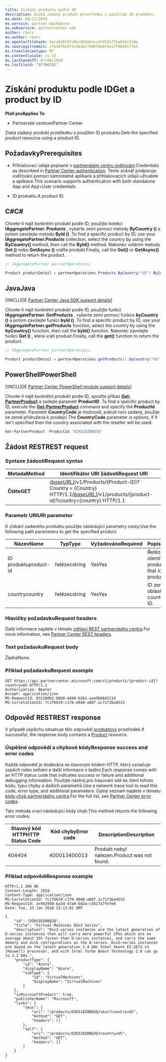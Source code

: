 ```yaml
---
title: Získání produktu podle ID
description: Získá zadaný produkt prostředku s použitím ID produktu.
ms.date: 09/17/2019
ms.service: partner-dashboard
ms.subservice: partnercenter-sdk
author: rbars
ms.author: rbars
ms.openlocfilehash: 8aca626597e9ec903ebecca7d55577ba636c518e
ms.sourcegitcommit: cfedd76e573c5616cf006f826f4e27f08281f7b4
ms.translationtype: MT
ms.contentlocale: cs-CZ
ms.lasthandoff: 07/08/2020
ms.locfileid: "97766762"
---
```

# <a name="get-a-product-by-id"></a><span data-ttu-id="30e16-103">Získání produktu podle ID</span><span class="sxs-lookup"><span data-stu-id="30e16-103">Get a product by ID</span></span>

<span data-ttu-id="30e16-104">**Platí pro**</span><span class="sxs-lookup"><span data-stu-id="30e16-104">**Applies To**</span></span>

- <span data-ttu-id="30e16-105">Partnerské centrum</span><span class="sxs-lookup"><span data-stu-id="30e16-105">Partner Center</span></span>

<span data-ttu-id="30e16-106">Získá zadaný produkt prostředku s použitím ID produktu.</span><span class="sxs-lookup"><span data-stu-id="30e16-106">Gets the specified product resource using a product ID.</span></span>

## <a name="prerequisites"></a><span data-ttu-id="30e16-107">Požadavky</span><span class="sxs-lookup"><span data-stu-id="30e16-107">Prerequisites</span></span>

- <span data-ttu-id="30e16-108">Přihlašovací údaje popsané v [partnerském centru ověřování](partner-center-authentication.md).</span><span class="sxs-lookup"><span data-stu-id="30e16-108">Credentials as described in [Partner Center authentication](partner-center-authentication.md).</span></span> <span data-ttu-id="30e16-109">Tento scénář podporuje ověřování pomocí samostatné aplikace a přihlašovacích údajů uživatele a aplikace.</span><span class="sxs-lookup"><span data-stu-id="30e16-109">This scenario supports authentication with both standalone App and App+User credentials.</span></span>

- <span data-ttu-id="30e16-110">ID produktu.</span><span class="sxs-lookup"><span data-stu-id="30e16-110">A product ID.</span></span>

## <a name="c"></a><span data-ttu-id="30e16-111">C\#</span><span class="sxs-lookup"><span data-stu-id="30e16-111">C\#</span></span>

<span data-ttu-id="30e16-112">Chcete-li najít konkrétní produkt podle ID, použijte kolekci **IAggregatePartner. Products** , vyberte zemi pomocí metody **ByCountry ()** a potom zavolejte metodu **ById ()** .</span><span class="sxs-lookup"><span data-stu-id="30e16-112">To find a specific product by ID, use your **IAggregatePartner.Products** collection, select the country by using the **ByCountry()** method, then call the **ById()** method.</span></span> <span data-ttu-id="30e16-113">Nakonec voláním metody **Get ()** nebo **GetAsync ()** vraťte produkt.</span><span class="sxs-lookup"><span data-stu-id="30e16-113">Finally, call the **Get()** or **GetAsync()** method to return the product.</span></span>

```csharp
// IAggregatePartner partnerOperations;

Product productDetail = partnerOperations.Products.ByCountry("US").ById("DZH318Z0BQ3Q").Get();
```

## <a name="java"></a><span data-ttu-id="30e16-114">Java</span><span class="sxs-lookup"><span data-stu-id="30e16-114">Java</span></span>

[!INCLUDE [Partner Center Java SDK support details](<../includes/java-sdk-support.md>)]

<span data-ttu-id="30e16-115">Chcete-li najít konkrétní produkt podle ID, použijte funkci **IAggregatePartner. GetProducts** , vyberte zemi pomocí funkce **byCountry ()** a potom zavolejte funkci **byId ()** .</span><span class="sxs-lookup"><span data-stu-id="30e16-115">To find a specific product by ID, use your **IAggregatePartner.getProducts** function, select the country by using the **byCountry()** function, then call the **byId()** function.</span></span> <span data-ttu-id="30e16-116">Nakonec zavolejte funkci **Get ()** , která vrátí produkt.</span><span class="sxs-lookup"><span data-stu-id="30e16-116">Finally, call the **get()** function to return the product.</span></span>

```java
// IAggregatePartner partnerOperations;

Product productDetail = partnerOperations.getProducts().byCountry("US").byId("DZH318Z0BQ3Q").get();
```

## <a name="powershell"></a><span data-ttu-id="30e16-117">PowerShell</span><span class="sxs-lookup"><span data-stu-id="30e16-117">PowerShell</span></span>

[!INCLUDE [Partner Center PowerShell module support details](<../includes/powershell-module-support.md>)]

<span data-ttu-id="30e16-118">Chcete-li najít konkrétní produkt podle ID, spusťte příkaz [**Get-PartnerProduct**](https://github.com/Microsoft/Partner-Center-PowerShell/blob/master/docs/help/Get-PartnerProduct.md) a zadejte parametr **ProductID** .</span><span class="sxs-lookup"><span data-stu-id="30e16-118">To find a specific product by ID, execute the [**Get-PartnerProduct**](https://github.com/Microsoft/Partner-Center-PowerShell/blob/master/docs/help/Get-PartnerProduct.md) command and specify the **ProductId** parameter.</span></span> <span data-ttu-id="30e16-119">Parametr **CountryCode** je možností, pokud není zadaný, použije se země přidružená k prodejci.</span><span class="sxs-lookup"><span data-stu-id="30e16-119">The **CountryCode** parameter is options, if it isn't specified then the country associated with the reseller will be used.</span></span>

```powershell
Get-PartnerProduct -ProductId 'DZH318Z0BQ3Q'
```

## <a name="rest-request"></a><span data-ttu-id="30e16-120">Žádost REST</span><span class="sxs-lookup"><span data-stu-id="30e16-120">REST request</span></span>

### <a name="request-syntax"></a><span data-ttu-id="30e16-121">Syntaxe žádosti</span><span class="sxs-lookup"><span data-stu-id="30e16-121">Request syntax</span></span>

| <span data-ttu-id="30e16-122">Metoda</span><span class="sxs-lookup"><span data-stu-id="30e16-122">Method</span></span>  | <span data-ttu-id="30e16-123">Identifikátor URI žádosti</span><span class="sxs-lookup"><span data-stu-id="30e16-123">Request URI</span></span>                                                                                   |
|---------|-----------------------------------------------------------------------------------------------|
| <span data-ttu-id="30e16-124">**Čtěte**</span><span class="sxs-lookup"><span data-stu-id="30e16-124">**GET**</span></span> | <span data-ttu-id="30e16-125">[*{baseURL}*](partner-center-rest-urls.md)/v1/Products/{Product-ID}? Country = {Country} HTTP/1.1</span><span class="sxs-lookup"><span data-stu-id="30e16-125">[*{baseURL}*](partner-center-rest-urls.md)/v1/products/{product-id}?country={country} HTTP/1.1</span></span>  |

### <a name="uri-parameter"></a><span data-ttu-id="30e16-126">Parametr URI</span><span class="sxs-lookup"><span data-stu-id="30e16-126">URI parameter</span></span>

<span data-ttu-id="30e16-127">K získání zadaného produktu použijte následující parametry cesty.</span><span class="sxs-lookup"><span data-stu-id="30e16-127">Use the following path parameters to get the specified product.</span></span>

| <span data-ttu-id="30e16-128">Název</span><span class="sxs-lookup"><span data-stu-id="30e16-128">Name</span></span>                   | <span data-ttu-id="30e16-129">Typ</span><span class="sxs-lookup"><span data-stu-id="30e16-129">Type</span></span>     | <span data-ttu-id="30e16-130">Vyžadováno</span><span class="sxs-lookup"><span data-stu-id="30e16-130">Required</span></span> | <span data-ttu-id="30e16-131">Popis</span><span class="sxs-lookup"><span data-stu-id="30e16-131">Description</span></span>                                                     |
|------------------------|----------|----------|-----------------------------------------------------------------|
| <span data-ttu-id="30e16-132">ID produktu</span><span class="sxs-lookup"><span data-stu-id="30e16-132">product-id</span></span>             | <span data-ttu-id="30e16-133">řetězec</span><span class="sxs-lookup"><span data-stu-id="30e16-133">string</span></span>   | <span data-ttu-id="30e16-134">Yes</span><span class="sxs-lookup"><span data-stu-id="30e16-134">Yes</span></span>      | <span data-ttu-id="30e16-135">Řetězec, který identifikuje produkt.</span><span class="sxs-lookup"><span data-stu-id="30e16-135">A string that identifies the product.</span></span>                           |
| <span data-ttu-id="30e16-136">country</span><span class="sxs-lookup"><span data-stu-id="30e16-136">country</span></span>                | <span data-ttu-id="30e16-137">řetězec</span><span class="sxs-lookup"><span data-stu-id="30e16-137">string</span></span>   | <span data-ttu-id="30e16-138">Yes</span><span class="sxs-lookup"><span data-stu-id="30e16-138">Yes</span></span>      | <span data-ttu-id="30e16-139">ID země nebo oblasti.</span><span class="sxs-lookup"><span data-stu-id="30e16-139">A country/region ID.</span></span>                                            |

### <a name="request-headers"></a><span data-ttu-id="30e16-140">Hlavičky požadavku</span><span class="sxs-lookup"><span data-stu-id="30e16-140">Request headers</span></span>

<span data-ttu-id="30e16-141">Další informace najdete v tématu [záhlaví REST partnerského centra](headers.md).</span><span class="sxs-lookup"><span data-stu-id="30e16-141">For more information, see [Partner Center REST headers](headers.md).</span></span>

### <a name="request-body"></a><span data-ttu-id="30e16-142">Text požadavku</span><span class="sxs-lookup"><span data-stu-id="30e16-142">Request body</span></span>

<span data-ttu-id="30e16-143">Žádné</span><span class="sxs-lookup"><span data-stu-id="30e16-143">None.</span></span>

### <a name="request-example"></a><span data-ttu-id="30e16-144">Příklad požadavku</span><span class="sxs-lookup"><span data-stu-id="30e16-144">Request example</span></span>

```http
GET https://api.partnercenter.microsoft.com/v1/products/{product-id}?country=US HTTP/1.1
Authorization: Bearer
Accept: application/json
MS-RequestId: 031160b2-b0b0-4d40-b2b1-aaa9bb84211d
MS-CorrelationId: 7c1f6619-c176-4040-a88f-2c71f3ba4533
```

## <a name="rest-response"></a><span data-ttu-id="30e16-145">Odpověď REST</span><span class="sxs-lookup"><span data-stu-id="30e16-145">REST response</span></span>

<span data-ttu-id="30e16-146">V případě úspěchu obsahuje tělo odpovědi [produktový](product-resources.md#product) prostředek.</span><span class="sxs-lookup"><span data-stu-id="30e16-146">If successful, the response body contains a [Product](product-resources.md#product) resource.</span></span>

### <a name="response-success-and-error-codes"></a><span data-ttu-id="30e16-147">Úspěšné odpovědi a chybové kódy</span><span class="sxs-lookup"><span data-stu-id="30e16-147">Response success and error codes</span></span>

<span data-ttu-id="30e16-148">Každá odpověď je dodávána se stavovým kódem HTTP, který označuje úspěch nebo selhání a další informace o ladění.</span><span class="sxs-lookup"><span data-stu-id="30e16-148">Each response comes with an HTTP status code that indicates success or failure and additional debugging information.</span></span> <span data-ttu-id="30e16-149">Použijte nástroj pro trasování sítě ke čtení tohoto kódu, typu chyby a dalších parametrů.</span><span class="sxs-lookup"><span data-stu-id="30e16-149">Use a network trace tool to read this code, error type, and additional parameters.</span></span> <span data-ttu-id="30e16-150">Úplný seznam najdete v tématu [kódy chyb partnerského centra](error-codes.md).</span><span class="sxs-lookup"><span data-stu-id="30e16-150">For the full list, see [Partner Center error codes](error-codes.md).</span></span>

<span data-ttu-id="30e16-151">Tato metoda vrací následující kódy chyb:</span><span class="sxs-lookup"><span data-stu-id="30e16-151">This method returns the following error codes:</span></span>

| <span data-ttu-id="30e16-152">Stavový kód HTTP</span><span class="sxs-lookup"><span data-stu-id="30e16-152">HTTP Status Code</span></span>     | <span data-ttu-id="30e16-153">Kód chyby</span><span class="sxs-lookup"><span data-stu-id="30e16-153">Error code</span></span>   | <span data-ttu-id="30e16-154">Description</span><span class="sxs-lookup"><span data-stu-id="30e16-154">Description</span></span>                                                                |
|----------------------|--------------|----------------------------------------------------------------------------|
| <span data-ttu-id="30e16-155">404</span><span class="sxs-lookup"><span data-stu-id="30e16-155">404</span></span>                  | <span data-ttu-id="30e16-156">400013</span><span class="sxs-lookup"><span data-stu-id="30e16-156">400013</span></span>       | <span data-ttu-id="30e16-157">Produkt nebyl nalezen.</span><span class="sxs-lookup"><span data-stu-id="30e16-157">Product was not found.</span></span>                                                     |

### <a name="response-example"></a><span data-ttu-id="30e16-158">Příklad odpovědi</span><span class="sxs-lookup"><span data-stu-id="30e16-158">Response example</span></span>

```http
HTTP/1.1 200 OK
Content-Length: 1918
Content-Type: application/json
MS-CorrelationId: 7c1f6619-c176-4040-a88f-2c71f3ba4533
MS-RequestId: ac943950-ba3d-47a0-bd2a-c5617a7fefe8
Date: Tue, 23 Jan 2018 23:13:01 GMT

{
    "id": "DZH318Z0BQ3Q",
    "title": "Virtual Machines DSv2 Series",
    "description": "Dsv2-series instances are the latest generation of D-series instances that will carry more powerful CPUs which are on average about 35% faster than D-series instances, and carry the same memory and disk configurations as the D-series. Dsv2-series instances are based on the latest generation 2.4 GHz Intel Xeon® E5-2673 v3 (Haswell) processor, and with Intel Turbo Boost Technology 2.0 can go to 3.2 GHz.",
    "productType": {
        "id": "Azure",
        "displayName": "Azure",
        "subType": {
            "id": "VirtualMachines",
            "displayName": "VirtualMachines"
        }
    },
    "isMicrosoftProduct": true,
    "publisherName": "Microsoft",
    "links": {
        "skus": {
            "uri": "/products/DZH318Z0BQ3Q/skus?country=US",
            "method": "GET",
            "headers": []
        },
        "self": {
            "uri": "/products/DZH318Z0BQ3Q?country=US",
            "method": "GET",
            "headers": []
        }
    }
}
```
